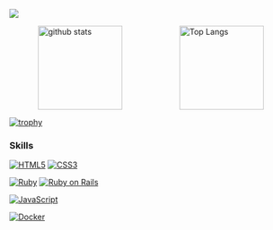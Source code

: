 ![](https://github-profile-summary-cards.vercel.app/api/cards/profile-details?username=CarBoss1996&theme=2077)

<div style="display: flex; justify-content: space-around; align-items: center;">
  <img alt="github stats" height="150px" src="https://github-readme-stats.vercel.app/api?username=CarBoss1996&count_private=true&show_icons=true&theme=tokyonight" />
  <img alt="Top Langs" height="150px" src="https://github-readme-stats.vercel.app/api/top-langs/?username=CarBoss1996&layout=compact&count_private=true&show_icons=true&theme=tokyonight" />
</div>

[![trophy](https://github-profile-trophy.vercel.app/?username=n-katou&theme=onedark)](https://github-profile-trophy.vercel.app/?username=CarBoss1996&theme=tokyonight)

### Skills
[![HTML5](https://img.shields.io/badge/-HTML5-E34F26.svg?logo=html5&style=flat-square&logoColor=white)](https://developer.mozilla.org/en-US/docs/Web/Guide/HTML)
[![CSS3](https://img.shields.io/badge/-CSS3-1572B6.svg?logo=css3&style=flat-square&logoColor=white)](https://developer.mozilla.org/en-US/docs/Web/CSS)

[![Ruby](https://img.shields.io/badge/-Ruby-CC342D.svg?logo=ruby&style=flat-square&logoColor=white)](https://www.ruby-lang.org/)
[![Ruby on Rails](https://img.shields.io/badge/-Ruby%20on%20Rails-CC0000.svg?logo=ruby-on-rails&style=flat-square&logoColor=white)](https://rubyonrails.org/)

[![JavaScript](https://img.shields.io/badge/-JavaScript-F7DF1E.svg?logo=javascript&style=flat-square&logoColor=black)](https://developer.mozilla.org/en-US/docs/Web/JavaScript)

[![Docker](https://img.shields.io/badge/-Docker-2496ED.svg?logo=docker&style=flat-square&logoColor=white)](https://www.docker.com/)
